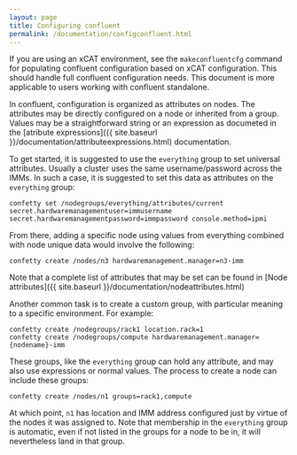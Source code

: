 ```yaml
---
layout: page
title: Configuring confluent
permalink: /documentation/configconfluent.html
---
```


If you are using an xCAT environment, see the `makeconfluentcfg` command for populating
confluent configuration based on xCAT configuration.  This should handle full confluent
configuration needs.  This document is more applicable to users working with confluent
standalone.


In confluent, configuration is organized as attributes on nodes.  The 
attributes may be directly configured on a node or inherited from a group.
Values may be a straightforward string or an expression as documeted in 
the [atribute expressions]({{ site.baseurl }}/documentation/attributeexpressions.html)
documentation.

To get started, it is suggested to use the `everything` group to set universal attributes.
Usually a cluster uses the same username/password across the IMMs.  In such a case, it is
suggested to set this data as attributes on the `everything` group:

	confetty set /nodegroups/everything/attributes/current secret.hardwaremanagementuser=immusername secret.hardwaremanagementpassword=immpassword console.method=ipmi

From there, adding a specific node using values from everything combined with node unique data would involve the following:

	confetty create /nodes/n3 hardwaremanagement.manager=n3-imm

Note that a complete list of attributes that may be set can be found  in [Node attributes]({{ site.baseurl }}/documentation/nodeattributes.html)


Another common task is to create a custom group, with particular meaning to a specific environment.  For example:

	confetty create /nodegroups/rack1 location.rack=1
	confetty create /nodegroups/compute hardwaremanagement.manager={nodename}-imm

These groups, like the `everything` group can hold any attribute, and may also use expressions or normal values.  The process to create a node can include these groups:

	confetty create /nodes/n1 groups=rack1,compute

At which point, `n1` has location and IMM address configured just by virtue of the nodes it was assigned to.  Note that membership in
the `everything` group is automatic, even if not listed in the groups for a node to be in, it will nevertheless land in that group.



